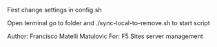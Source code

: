 First change settings in config.sh

Open terminal go to folder and ./sync-local-to-remove.sh to start script

Author: Francisco Matelli Matulovic
For: F5 Sites server management
